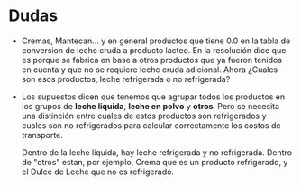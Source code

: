 # Dudas

+ Cremas, Mantecan... y en general productos que tiene 0.0 en la tabla de conversion de leche cruda a producto lacteo. En la resolución dice que es porque se fabrica en base a otros productos que ya fueron tenidos en cuenta y que no se requiere leche cruda adicional. Ahora ¿Cuales son esos productos, leche refrigerada o no refrigerada?
+ Los supuestos dicen que tenemos que agrupar todos los productos en los grupos de **leche liquida**, **leche en polvo** y **otros**. Pero se necesita una distinción entre cuales de estos productos son refrigerados y cuales son no refrigerados para calcular correctamente los costos de transporte.

    Dentro de la leche liquida, hay leche refrigerada y no refrigerada. Dentro de "otros" estan, por ejemplo, Crema que es un producto refrigerado, y el Dulce de Leche que no es refrigerado.
